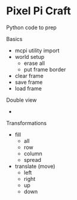 # Pixel Pi Craft

Python code to prep 

Basics

  - mcpi utility import
  - world setup  
    - erase all
    - put frame border 
  - clear frame 
  - save frame  
  - load frame 
  

Double view 

  - 

Transformations

  - fill
    - all
    - row
    - column 
    - spread 
  - translate (move)
    - left 
    - right 
    - up
    - down 
